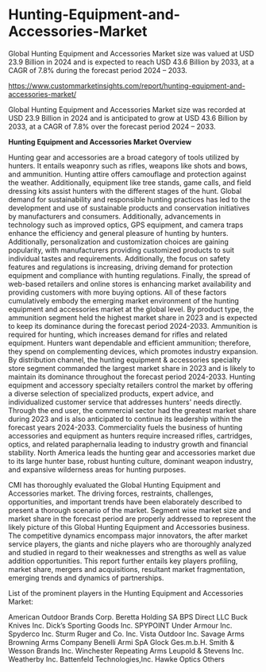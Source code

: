 # Hunting-Equipment-and-Accessories-Market
Global Hunting Equipment and Accessories Market size was valued at USD 23.9 Billion in 2024 and is expected to reach USD 43.6 Billion by 2033, at a CAGR of 7.8% during the forecast period 2024 – 2033.

https://www.custommarketinsights.com/report/hunting-equipment-and-accessories-market/

Global Hunting Equipment and Accessories Market size was recorded at USD 23.9 Billion in 2024 and is anticipated to grow at USD 43.6 Billion by 2033, at a CAGR of 7.8% over the forecast period 2024 – 2033.

**Hunting Equipment and Accessories Market Overview**

Hunting gear and accessories are a broad category of tools utilized by hunters. It entails weaponry such as rifles, weapons like shots and bows, and ammunition. Hunting attire offers camouflage and protection against the weather. Additionally, equipment like tree stands, game calls, and field dressing kits assist hunters with the different stages of the hunt.
Global demand for sustainability and responsible hunting practices has led to the development and use of sustainable products and conservation initiatives by manufacturers and consumers. Additionally, advancements in technology such as improved optics, GPS equipment, and camera traps enhance the efficiency and general pleasure of hunting by hunters.
Additionally, personalization and customization choices are gaining popularity, with manufacturers providing customized products to suit individual tastes and requirements. Additionally, the focus on safety features and regulations is increasing, driving demand for protection equipment and compliance with hunting regulations.
Finally, the spread of web-based retailers and online stores is enhancing market availability and providing customers with more buying options. All of these factors cumulatively embody the emerging market environment of the hunting equipment and accessories market at the global level.
By product type, the ammunition segment held the highest market share in 2023 and is expected to keep its dominance during the forecast period 2024-2033. Ammunition is required for hunting, which increases demand for rifles and related equipment. Hunters want dependable and efficient ammunition; therefore, they spend on complementing devices, which promotes industry expansion.
By distribution channel, the hunting equipment & accessories specialty store segment commanded the largest market share in 2023 and is likely to maintain its dominance throughout the forecast period 2024-2033. Hunting equipment and accessory specialty retailers control the market by offering a diverse selection of specialized products, expert advice, and individualized customer service that addresses hunters' needs directly.
Through the end user, the commercial sector had the greatest market share during 2023 and is also anticipated to continue its leadership within the forecast years 2024-2033. Commerciality fuels the business of hunting accessories and equipment as hunters require increased rifles, cartridges, optics, and related paraphernalia leading to industry growth and financial stability.
North America leads the hunting gear and accessories market due to its large hunter base, robust hunting culture, dominant weapon industry, and expansive wilderness areas for hunting purposes.

CMI has thoroughly evaluated the Global Hunting Equipment and Accessories market. The driving forces, restraints, challenges, opportunities, and important trends have been elaborately described to present a thorough scenario of the market. Segment wise market size and market share in the forecast period are properly addressed to represent the likely picture of this Global Hunting Equipment and Accessories business.
The competitive dynamics encompass major innovators, the after market service players, the giants and niche players who are thoroughly analyzed and studied in regard to their weaknesses and strengths as well as value addition opportunities. This report further entails key players profiling, market share, mergers and acquisitions, resultant market fragmentation, emerging trends and dynamics of partnerships.

List of the prominent players in the Hunting Equipment and Accessories Market:

American Outdoor Brands Corp.
Beretta Holding SA
BPS Direct LLC
Buck Knives Inc.
Dick’s Sporting Goods Inc.
SPYPOINT
Under Armour Inc.
Spyderco Inc.
Sturm Ruger and Co. Inc.
Vista Outdoor Inc.
Savage Arms
Browning Arms Company
Benelli Armi SpA
Glock Ges.m.b.H.
Smith & Wesson Brands Inc.
Winchester Repeating Arms
Leupold & Stevens Inc.
Weatherby Inc.
Battenfeld Technologies,Inc.
Hawke Optics
Others
